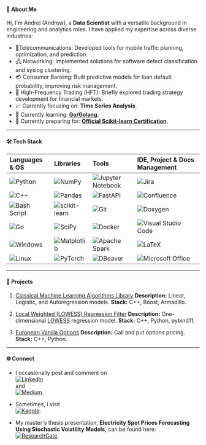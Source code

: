 #### 🚀 About Me

Hi, I'm Andrei (Andrew), a **Data Scientist** with a versatile background in engineering and analytics roles. I have applied my expertise across diverse industries:

- 📶Telecommunications: Developed tools for mobile traffic planning, optimization, and prediction.
- 🖧 Networking: Implemented solutions for software defect classification and syslog clustering.
- 💳 Consumer Banking: Built predictive models for loan default probability, improving risk management.
- 💱 High-Frequency Trading (HFT): Briefly explored trading strategy development for financial markets.
- 📈 Currently focusing on: **Time Series Analysis**.
- 🌱 Currently learning: **[Go/Golang](https://go.dev/doc/)**.
- 📖 Currently preparing for: **[Official Scikit-learn Certification](https://papers.probabl.ai/official-scikit-learn-certification-launch)**.

---

#### 🛠️ Tech Stack
| **Languages & OS** | **Libraries** | **Tools** | **IDE, Project & Docs Management** |
|:--------------|:---------------------------|:----------------------|:-----------------------------|
| ![Python](https://img.shields.io/badge/python-3670A0?style=for-the-badge&logo=python&logoColor=ffdd54) | ![NumPy](https://img.shields.io/badge/numpy-%23013243.svg?style=for-the-badge&logo=numpy&logoColor=white) | ![Jupyter Notebook](https://img.shields.io/badge/jupyter-%23FA0F00.svg?style=for-the-badge&logo=jupyter&logoColor=white) | ![Jira](https://img.shields.io/badge/jira-%230A0FFF.svg?style=for-the-badge&logo=jira&logoColor=white) |
| ![C++](https://img.shields.io/badge/c++-%2300599C.svg?style=for-the-badge&logo=c%2B%2B&logoColor=white) | ![Pandas](https://img.shields.io/badge/pandas-%23150458.svg?style=for-the-badge&logo=pandas&logoColor=white) | ![FastAPI](https://img.shields.io/badge/FastAPI-005571?style=for-the-badge&logo=fastapi) | ![Confluence](https://img.shields.io/badge/confluence-%23172BF4.svg?style=for-the-badge&logo=confluence&logoColor=white) |
| ![Bash Script](https://img.shields.io/badge/bash_script-%23121011.svg?style=for-the-badge&logo=gnu-bash&logoColor=white) | ![scikit-learn](https://img.shields.io/badge/scikit--learn-%23F7931E.svg?style=for-the-badge&logo=scikit-learn&logoColor=white) | ![Git](https://img.shields.io/badge/git-%23F05033.svg?style=for-the-badge&logo=git&logoColor=white) | ![Doxygen](https://img.shields.io/badge/doxygen-2C4AA8?style=for-the-badge&logo=doxygen&logoColor=white) |
| ![Go](https://img.shields.io/badge/go-%2300ADD8.svg?style=for-the-badge&logo=go&logoColor=white) | ![SciPy](https://img.shields.io/badge/SciPy-%230C55A5.svg?style=for-the-badge&logo=scipy&logoColor=%white) | ![Docker](https://img.shields.io/badge/docker-%230db7ed.svg?style=for-the-badge&logo=docker&logoColor=white) | ![Visual Studio Code](https://img.shields.io/badge/Visual%20Studio%20Code-0078d7.svg?style=for-the-badge&logo=visual-studio-code&logoColor=white) |
| ![Windows](https://img.shields.io/badge/Windows-0078D6?style=for-the-badge&logo=windows&logoColor=white) | ![Matplotlib](https://img.shields.io/badge/Matplotlib-%23ffffff.svg?style=for-the-badge&logo=Matplotlib&logoColor=black) | ![Apache Spark](https://img.shields.io/badge/Apache%20Spark-FDEE21?style=flat-square&logo=apachespark&logoColor=black) | ![LaTeX](https://img.shields.io/badge/latex-%23008080.svg?style=for-the-badge&logo=latex&logoColor=white) |
| ![Linux](https://img.shields.io/badge/Linux-FCC624?style=for-the-badge&logo=linux&logoColor=black) | ![PyTorch](https://img.shields.io/badge/PyTorch-%23EE4C2C.svg?style=for-the-badge&logo=PyTorch&logoColor=white) | ![DBeaver](https://img.shields.io/badge/DBeaver-382923?logo=dbeaver&logoColor=fff&style=for-the-badge) | ![Microsoft Office](https://img.shields.io/badge/Microsoft_Office-D83B01?style=for-the-badge&logo=microsoft-office&logoColor=white) |

---

#### 📂 Projects
1. [Classical Machine Learning Algorithms Library](https://github.com/andrewha/ezml)
   **Description:** Linear, Logistic, and Autoregression models.
   **Stack:** C++, Boost, Armadillo.

2. [Local Weighted (LOWESS) Regression Filter](https://github.com/andrewha/lowess_regression)
   **Description:** One-dimensional [LOWESS](https://en.wikipedia.org/wiki/Local_regression) regression model.
   **Stack:** C++, Python, pybind11.

3. [European Vanilla Options](https://github.com/andrewha/european_vanilla_options)
   **Description:** Call and put options pricing.
   **Stack:** C++, Python.

---

#### 🌐 Connect
- I occasionally post and comment on  
  [![LinkedIn](https://img.shields.io/badge/LinkedIn-%230077B5.svg?style=for-the-badge&logo=linkedin&logoColor=white)](https://www.linkedin.com/in/andreibatyrov/)  
  and  
  [![Medium](https://img.shields.io/badge/Medium-12100E?style=for-the-badge&logo=medium&logoColor=white)](https://medium.com/@handrewkha).  

- Sometimes, I visit  
  [![Kaggle](https://img.shields.io/badge/Kaggle-035a7d?style=for-the-badge&logo=kaggle&logoColor=white)](https://www.kaggle.com/semipro).  

- My master's thesis presentation, **Electricity Spot Prices Forecasting Using Stochastic Volatility Models,** can be found here:  
  [![ResearchGate](https://img.shields.io/badge/ResearchGate-00CCBB?style=for-the-badge&logo=ResearchGate&logoColor=white)](http://dx.doi.org/10.13140/RG.2.2.24129.67681).  
